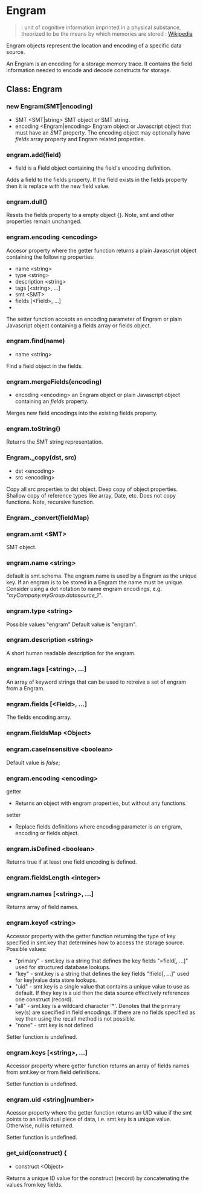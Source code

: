 # Engram

> : unit of cognitive information imprinted in a physical substance, theorized to be the means by which memories are stored : [Wikipedia](https://en.wikipedia.org/wiki/Engram_%28neuropsychology%29)

Engram objects represent the location and encoding of a specific data source.

An Engram is an encoding for a storage memory trace.  It
contains the field information needed to encode and decode constructs for storage.

## Class: Engram

### new Engram(SMT|encoding)

* SMT <SMT|string> SMT object or SMT string.
* encoding <Engram|encoding> Engram object or Javascript object that must have an *SMT* property.  The encoding object may optionally have *fields* array property and Engram related properties.

### engram.add(field)

* field is a Field object containing the field's encoding definition.

Adds a field to the fields property. If the field exists in the fields property then it is replace with the new field value.

### engram.dull()

Resets the fields property to a empty object {}. Note, smt and other properties remain unchanged.

### engram.encoding &lt;encoding&gt;

Accesor property where the getter function returns a plain Javascript object containing the following properties:

* name &lt;string&gt;
* type &lt;string&gt;
* description &lt;string&gt;
* tags [&lt;string&gt;, ...]
* smt &lt;SMT&gt;
* fields [&lt;Field&gt;, ...]
*

The setter function accepts an encoding parameter of Engram or plain Javascript object containing a fields array or fields object.

### engram.find(name)

* name &lt;string&gt;

Find a field object in the fields.

### engram.mergeFields(encoding)

* encoding &lt;encoding&gt; an Engram object or plain Javascript object containing an *fields* property.

Merges new field encodings into the existing fields property.

### engram.toString()

Returns the SMT string representation.

### Engram._copy(dst, src)

* dst &lt;encoding&gt;
* src &lt;encoding&gt;

Copy all src properties to dst object. Deep copy of object properties.  Shallow copy of reference types like array, Date, etc. Does not copy functions. Note, recursive function.

### Engram._convert(fieldMap)

### engram.smt &lt;SMT&gt;

SMT object.

### engram.name &lt;string&gt;

default is smt.schema.  The engram.name is used by a Engram as the unique key.  If an engram is to be stored in a Engram the name must be unique.  Consider using a dot notation to name engram encodings, e.g. *"myCompany.myGroup.datasource_1"*.

### engram.type &lt;string&gt;

Possible values  "engram"  Default value is "engram".

### engram.description &lt;string&gt;

A short human readable description for the engram.

### engram.tags [&lt;string&gt;, ...]

An array of keyword strings that can be used to retreive a set of engram from a Engram.

### engram.fields [&lt;Field&gt;, ...]

The fields encoding array.

### engram.fieldsMap &lt;Object&gt;

### engram.caseInsensitive &lt;boolean&gt;

Default value is *false*;

### engram.encoding &lt;encoding&gt;

getter

* Returns an object with engram properties, but without any functions.

setter

* Replace fields definitions where encoding parameter is an engram, encoding or fields object.

### engram.isDefined &lt;boolean&gt;

Returns true if at least one field encoding is defined.

### engram.fieldsLength &lt;integer&gt;

### engram.names [&lt;string&gt;, ...]

Returns array of field names.

### engram.keyof &lt;string&gt;

Accessor property with the getter function returning the type of key specified in smt.key that determines how to access the storage source.  Possible values:

* "primary" - smt.key is a string that defines the key fields "=field[, ...]" used for structured database lookups.
* "key" - smt.key is a string that defines the key fields "!field[, ...]" used for key|value data store lookups.
* "uid" - smt.key is a single value that contains a unique value to use as default. If they key is a uid then the data source effectively references one construct (record).
* "all" - smt.key is a wildcard character '*'. Denotes that the primary key(s) are specified in field encodings. If there are no fields specified as key then using the recall method is not possible.
* "none" - smt.key is not defined

Setter function is undefined.

### engram.keys [&lt;string&gt;, ...]

Accessor property where getter function returns an array of fields names from smt.key or from field definitions.

Setter function is undefined.

### engram.uid &lt;string|number&gt;

Acessor property where the getter function returns an UID value if the smt points to an individual piece of data, i.e. smt.key is a unique value. Otherwise, null is returned.

Setter function is undefined.

### get_uid(construct) {

* construct &lt;Object&gt;

Returns a unique ID value for the construct (record) by concatenating the values from key fields.
